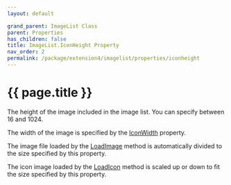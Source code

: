 ```yaml
---
layout: default

grand_parent: ImageList Class
parent: Properties
has_children: false
title: ImageList.IconHeight Property
nav_order: 2
permalink: /package/extension4/imagelist/properties/iconheight
---
```

# {{ page.title }}

The height of the image included in the image list. You can specify between 16 and 1024.

The width of the image is specified by the <a href="/package/extension4/imagelist/properties/iconwidth">IconWidth</a> property.


The image file loaded by the  <a href="/package/extension4/imagelist/methods/loadimage">LoadImage</a> method is automatically divided to the size specified by this property.

The icon image loaded by the <a href="/package/extension4/imagelist/methods/loadicon">LoadIcon</a> method is scaled up or down to fit the size specified by this property. 